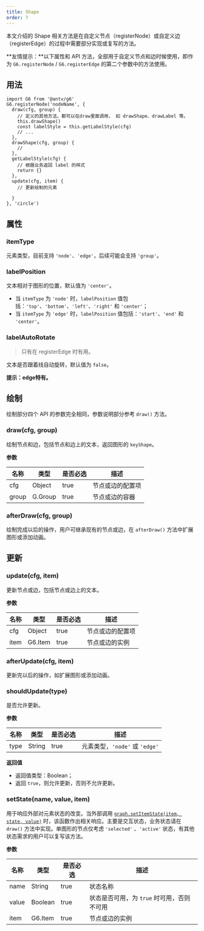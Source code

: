 ```yaml
---
title: Shape
order: 7
---
```


本文介绍的 Shape 相关方法是在自定义节点（registerNode）或自定义边（registerEdge）的过程中需要部分实现或复写的方法。

**友情提示：**以下属性和 API 方法，全部用于自定义节点和边时候使用，即作为 `G6.registerNode` / `G6.registerEdge` 的第二个参数中的方法使用。

## 用法
```
import G6 from '@antv/g6'
G6.registerNode('nodeName', {
  draw(cfg, group) {
    // 定义的其他方法，都可以在draw里面调用， 如 drawShape、drawLabel 等。
    this.drawShape()
    const labelStyle = this.getLabelStyle(cfg)
    // ...
  },
  drawShape(cfg, group) {
    // 
  },
  getLabelStyle(cfg) {
    // 根据业务返回 label 的样式
    return {}
  },
  update(cfg, item) {
    // 更新绘制的元素

  }
}, 'circle')
```

## 属性

### itemType
元素类型，目前支持 `'node'`、`'edge'`，后续可能会支持 `'group'`。

### labelPosition
文本相对于图形的位置，默认值为 `'center'`。

- 当 `itemType` 为 `'node'` 时，`labelPosition` 值包括：`'top'`、`'bottom'`、`'left'`、`'right'` 和 `'center'`；
- 当 `itemType` 为 `'edge'` 时，`labelPosition` 值包括：`'start'`、`'end'` 和 `'center'`。

### labelAutoRotate
> 只有在 registerEdge 时有用。

文本是否跟着线自动旋转，默认值为 `false`。

**提示：edge特有。**

## 绘制
绘制部分四个 API 的参数完全相同，参数说明部分参考 `draw()` 方法。

### draw(cfg, group)
绘制节点和边，包括节点和边上的文本，返回图形的 `keyShape`。

**参数**

| 名称 | 类型 | 是否必选 | 描述 |
| --- | --- | --- | --- |
| cfg | Object | true | 节点或边的配置项 |
| group | G.Group | true | 节点或边的容器 |

### afterDraw(cfg, group)
绘制完成以后的操作，用户可继承现有的节点或边，在 `afterDraw()` 方法中扩展图形或添加动画。

## 更新

### update(cfg, item)
更新节点或边，包括节点或边上的文本。

**参数**

| 名称 | 类型 | 是否必选 | 描述 |
| --- | --- | --- | --- |
| cfg | Object | true | 节点或边的配置项 |
| item | G6.Item | true | 节点或边的实例 |

### afterUpdate(cfg, item)
更新完以后的操作，如扩展图形或添加动画。

### shouldUpdate(type)
是否允许更新。

**参数**

| 名称 | 类型 | 是否必选 | 描述 |
| --- | --- | --- | --- |
| type | String | true | 元素类型，`'node'` 或 `'edge'` |

**返回值**

- 返回值类型：Boolean；
- 返回 `true`，则允许更新，否则不允许更新。

### setState(name, value, item)
用于响应外部对元素状态的改变。当外部调用 [`graph.setItemState(item, state, value)`](/zh/docs/api/Graph/#setitemstateitem-state-enabled) 时，该函数作出相关响应。主要是交互状态，业务状态请在 `draw()` 方法中实现。单图形的节点仅考虑 `'selected'` 、`'active'` 状态，有其他状态需求的用户可以复写该方法。

**参数**

| 名称 | 类型 | 是否必选 | 描述 |
| --- | --- | --- | --- |
| name | String | true | 状态名称 |
| value | Boolean | true | 状态是否可用，为 `true` 时可用，否则不可用 |
| item | G6.Item | true | 节点或边的实例 |
